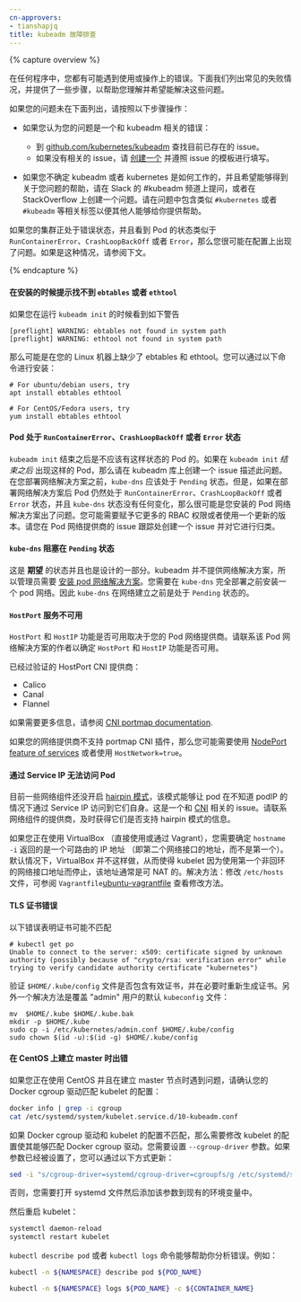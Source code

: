 ```yaml
---
cn-approvers:
- tianshapjq
title: kubeadm 故障排查
---
```



{% capture overview %}


在任何程序中，您都有可能遇到使用或操作上的错误。下面我们列出常见的失败情况，并提供了一些步骤，以帮助您理解并希望能解决这些问题。


如果您的问题未在下面列出，请按照以下步骤操作：


- 如果您认为您的问题是一个和 kubeadm 相关的错误：
  - 到 [github.com/kubernetes/kubeadm](https://github.com/kubernetes/kubeadm/issues) 查找目前已存在的 issue。
  - 如果没有相关的 issue，请 [创建一个](https://github.com/kubernetes/kubeadm/issues/new) 并遵照 issue 的模板进行填写。


- 如果您不确定 kubeadm 或者 kubernetes 是如何工作的，并且希望能够得到关于您问题的帮助，请在 Slack 的 #kubeadm 频道上提问，或者在 StackOverflow 上创建一个问题。请在问题中包含类似 `#kubernetes` 或者 `#kubeadm` 等相关标签以便其他人能够给你提供帮助。


如果您的集群正处于错误状态，并且看到 Pod 的状态类似于 `RunContainerError`、`CrashLoopBackOff` 或者 `Error`，那么您很可能在配置上出现了问题。如果是这种情况，请参阅下文。

{% endcapture %}


#### 在安装的时候提示找不到 `ebtables` 或者 `ethtool`


如果您在运行 `kubeadm init` 的时候看到如下警告

```
[preflight] WARNING: ebtables not found in system path                          
[preflight] WARNING: ethtool not found in system path                           
```


那么可能是在您的 Linux 机器上缺少了 ebtables 和 ethtool。您可以通过以下命令进行安装：

```
# For ubuntu/debian users, try 
apt install ebtables ethtool

# For CentOS/Fedora users, try 
yum install ebtables ethtool
```


#### Pod 处于 `RunContainerError`、`CrashLoopBackOff` 或者 `Error` 状态


`kubeadm init` 结束之后是不应该有这样状态的 Pod 的。如果在 `kubeadm init` _结束之后_ 出现这样的 Pod，那么请在 kubeadm 库上创建一个 issue 描述此问题。在您部署网络解决方案之前，`kube-dns` 应该处于 `Pending` 状态。但是，如果在部署网络解决方案后 Pod 仍然处于 `RunContainerError`、`CrashLoopBackOff` 或者 `Error` 状态，并且 `kube-dns` 状态没有任何变化，那么很可能是您安装的 Pod 网络解决方案出了问题。您可能需要赋予它更多的 RBAC 权限或者使用一个更新的版本。请您在 Pod 网络提供商的 issue 跟踪处创建一个 issue 并对它进行归类。


#### `kube-dns` 阻塞在 `Pending` 状态


这是 **期望** 的状态并且也是设计的一部分。kubeadm 并不提供网络解决方案，所以管理员需要 [安装 pod 网络解决方案](/docs/concepts/cluster-administration/addons/)。您需要在 `kube-dns` 完全部署之前安装一个 pod 网络。因此 `kube-dns` 在网络建立之前是处于 `Pending` 状态的。


#### `HostPort` 服务不可用


`HostPort` 和 `HostIP` 功能是否可用取决于您的 Pod 网络提供商。请联系该 Pod 网络解决方案的作者以确定 `HostPort` 和 `HostIP` 功能是否可用。


已经过验证的 HostPort CNI 提供商：
- Calico
- Canal
- Flannel


如果需要更多信息，请参阅 [CNI portmap documentation](https://github.com/containernetworking/plugins/blob/master/plugins/meta/portmap/README.md).


如果您的网络提供商不支持 portmap CNI 插件，那么您可能需要使用 [NodePort feature of
services](/docs/concepts/services-networking/service/#type-nodeport) 或者使用 `HostNetwork=true`。


#### 通过 Service IP 无法访问 Pod


目前一些网络组件还没开启 [hairpin 模式](https://kubernetes.io/docs/tasks/debug-application-cluster/debug-service/#a-pod-cannot-reach-itself-via-service-ip)，该模式能够让 pod 在不知道 podIP 的情况下通过 Service IP 访问到它们自身。这是一个和 [CNI](https://github.com/containernetworking/cni/issues/476) 相关的 issue。请联系网络组件的提供商，及时获得它们是否支持 hairpin 模式的信息。


如果您正在使用 VirtualBox （直接使用或通过 Vagrant），您需要确定 `hostname -i` 返回的是一个可路由的 IP 地址 （即第二个网络接口的地址，而不是第一个）。默认情况下，VirtualBox 并不这样做，从而使得 kubelet 因为使用第一个非回环的网络接口地址而停止，该地址通常是可 NAT 的。解决方法：修改 `/etc/hosts` 文件，可参阅 `Vagrantfile`[ubuntu-vagrantfile](https://github.com/errordeveloper/k8s-playground/blob/22dd39dfc06111235620e6c4404a96ae146f26fd/Vagrantfile#L11) 查看修改方法。


#### TLS 证书错误


以下错误表明证书可能不匹配

```
# kubectl get po
Unable to connect to the server: x509: certificate signed by unknown authority (possibly because of "crypto/rsa: verification error" while trying to verify candidate authority certificate "kubernetes")
```


验证 `$HOME/.kube/config` 文件是否包含有效证书，并在必要时重新生成证书。另外一个解决方法是覆盖 "admin" 用户的默认 `kubeconfig` 文件：

```
mv  $HOME/.kube $HOME/.kube.bak
mkdir -p $HOME/.kube
sudo cp -i /etc/kubernetes/admin.conf $HOME/.kube/config
sudo chown $(id -u):$(id -g) $HOME/.kube/config
```


#### 在 CentOS 上建立 master 时出错


如果您正在使用 CentOS 并且在建立 master 节点时遇到问题，请确认您的 Docker cgroup 驱动匹配 kubelet 的配置：

```bash
docker info | grep -i cgroup
cat /etc/systemd/system/kubelet.service.d/10-kubeadm.conf
```


如果 Docker cgroup 驱动和 kubelet 的配置不匹配，那么需要修改 kubelet 的配置使其能够匹配 Docker cgroup 驱动。您需要设置 `--cgroup-driver` 参数。如果参数已经被设置了，您可以通过以下方式更新：

```bash
sed -i "s/cgroup-driver=systemd/cgroup-driver=cgroupfs/g /etc/systemd/system/kubelet.service.d/10-kubeadm.conf
```


否则，您需要打开 systemd 文件然后添加该参数到现有的环境变量中。


然后重启 kubelet：

```bash
systemctl daemon-reload
systemctl restart kubelet
```


`kubectl describe pod` 或者 `kubectl logs` 命令能够帮助你分析错误。例如：

```bash
kubectl -n ${NAMESPACE} describe pod ${POD_NAME}

kubectl -n ${NAMESPACE} logs ${POD_NAME} -c ${CONTAINER_NAME}
```